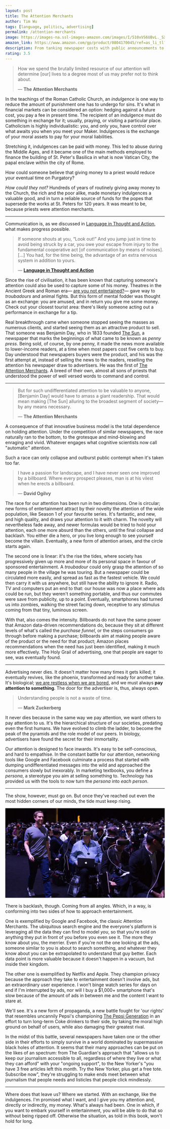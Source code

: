 ```yaml
---
layout: post
title: The Attention Merchants
author: Tim Wu
tags: [language, politics, advertising]
permalink: /attention-merchants
image: https://images-na.ssl-images-amazon.com/images/I/510xVS6UBvL._SX326_BO1,204,203,200_.jpg
amazon_link: https://www.amazon.com/gp/product/0804170045/ref=as_li_tl?ie=UTF8&camp=1789&creative=9325&creativeASIN=0804170045&linkCode=as2&tag=alvaroduran-20&linkId=0fe96d8663398b8c833e5a73ad536c99
description: From tanking newspaper costs with public announcements to self-imposed propaganda
rating: 3.5
---
```

> How we spend the brutally limited resource of our attention will determine [our] lives to a degree most of us may prefer not to think about.
>
> — __The Attention Merchants__

In the teachings of the Roman Catholic Church, an *indulgence* is one way to reduce the amount of punishment one has to undergo for sins. It's what in financial markets can be considered an option: hedging against a future cost, you pay a fee in present time. The recipient of an indulgence must do something in exchange for it; usually, praying, or visiting a particular place. Catholicism is highly individualistic: you, and only you, have control over what awaits you when you meet your Maker. Indulgences is the exchange of your moral assets to pay for your moral liabilities.

Stretching it, indulgences can be paid with money. This led to abuse during the Middle Ages, and it became one of the main methods employed to finance the building of St. Peter's Basilica in what is now Vatican City, the papal enclave within the city of Rome.

How could someone believe that giving money to a priest would reduce your eventual time on Purgatory?

*How could they not?* Hundreds of years of routinely giving away money to the Church, the rich  and the poor alike, made monetary indulgences a valuable good, and in turn a reliable source of funds for the popes that supersede the works at St. Peters for 120 years. It was meant to be, because priests were attention merchants.

<hr>

Communication is, as we discussed in [Language in Thought and Action](/language-in-thought-and-action), what makes progress possible.

> If someone shouts at you, “Look out!” And you jump just in time to avoid being struck by a car, you owe your escape from injury to the fundamental cooperative act [of communication by means of noises]. […] You had, for the time being, the advantage of an extra nervous system in addition to yours.
>
>  — __[Language in Thought and Action](/language-in-thought-and-action)__

Since the rise of civilisation, it has been known that capturing someone's attention could also be used to capture some of his money. Theatres in the Ancient Greek and Roman era— [are you not entertained?](https://www.youtube.com/watch?v=YbBiXPVKuTA&app=desktop)— gave way to *troubadours* and animal fights. But this form of mental fodder was thought as an exchange: you are amused, and in return you give me some money. Check out your closest tourist area: there's likely someone acting out a performance in exchange for a tip.

Real breakthrough came when someone stopped seeing the masses as numerous clients, and started seeing them as an attractive product to sell. That someone was Benjamin Day, who in 1833 founded [The Sun](https://en.wikipedia.org/wiki/The_Sun_(New_York_City)), a newspaper that marks the beginnings of what came to be known as *penny press*. Being sold, of course, by one penny, it made the news more available to lower-income readers, at a time when most papers cost five cents to buy. Day understood that newspapers buyers were the product, and his was the first attempt at, instead of selling the news to the readers, reselling the attention his newspaper draw to advertisers. He was the first of [The Attention Merchants](https://www.amazon.com/gp/product/0804170045/ref=as_li_tl?ie=UTF8&camp=1789&creative=9325&creativeASIN=0804170045&linkCode=as2&tag=alvaroduran-20&linkId=0fe96d8663398b8c833e5a73ad536c99). A breed of their own, almost all sons of priests that understood the power of well versed words to command and control.

<hr>

> But for such undifferentiated attention to be valuable to anyone, [Benjamin Day] would have to amass a giant readership. That would mean making [The Sun] alluring to the broadest segment of society— by any means necessary.
>
> — __The Attention Merchants__

A consequence of that innovative business model is the total dependence on holding attention. Under the competition of similar newspapers, the race naturally ran to the bottom, to the grotesque and mind-blowing and enraging and vivid. Whatever engages what cognitive scientists now call "automatic" attention.

Such a race can only collapse and outburst public contempt when it's taken too far.

> I have a passion for landscape, and I have never seen one improved by a billboard. Where every prospect pleases, man is at his vilest when he erects a billboard.
>
> — __David Ogilvy__

The race for our attention has been run in two dimensions. One is circular; new forms of entertainment attract by their novelty the attention of the wide population, like Season 1 of your favourite series. It's fantastic, and new, and high quality, and draws your attention to it with charm. The novelty will nevertheless fade away, and newer formulas would be tried to hold your attention, each one more absurd than the others, until the final collapse and backlash. You either die a hero, or you live long enough to see yourself become the villain. Eventually, a new form of attention arises, and the circle starts again.

The second one is linear: it's the rise the tides, where society has progressively given up more and more of its personal space in favour of sponsored entertainment. A *troubadour* could only grasp the attention of so many people in the village he was touring. But a newspaper could be circulated more easily, and spread as fast as the fastest vehicle. We could then carry it with us anywhere, but still have the ability to ignore it. Radio, TV and computers put an end to that: our house was now a place where ads could be run, but they weren't something portable, and thus our commutes were save from publicity, up to a point. Eventually, smartphones had turned us into zombies, walking the street facing down, receptive to any stimulus coming from that tiny, luminous screen.

With that, also comes the intensity. Billboards do not have the same power that Amazon data-driven recommendations do, because they sit at different levels of what's called the *purchase funnel*, or the steps consumers go through before making a purchase; billboards aim at making people aware of the product or the need for that product; Amazon places recommendations when the need has just been identified, making it much more effectively. The Holy Grail of advertising, one that people are eager to see, was eventually found.

<hr>

Advertising never dies. It doesn't matter how many times it gets killed; it eventually revives, like the phoenix, transformed and ready for another take. It's biological; [we are restless when we are bored](/being-bored), and we must always __pay attention to something__. The door for the advertiser is, thus, always open.

> Understanding people is not a waste of time.
>
> — __Mark Zuckerberg__

It never dies because in the same way we pay attention, we want others to pay attention to us. It's the hierarchical structure of our societies, predating even the first humans. We have evolved to climb the ladder, to become the peak of the pyramids and the role model of our peers. In biology, advertisers have found the secret for their immortality.

Our attention is designed to face inwards. It's easy to be self-conscious, and hard to empathise. In the constant battle for our attention, networking tools like Google and Facebook culminate a process that started with dumping undifferentiated messages into the wild and approached the consumers slowly but inexorably. In marketing textbooks, you define a *persona*, a stereotype you aim at selling something to. Technology has provided us with the tools to now turn the *persona* into *each person*.

<hr>

The show, however, must go on. But once they've reached out even the most hidden corners of our minds, the tide must keep rising.

![Augmented Reality](assets/images/Zuckerberg_MWC.jpg)

There is backlash, though. Coming from all angles. Which, in a way, is conforming into two sides of how to approach entertainment.

One is exemplified by Google and Facebook, the classic Attention Merchants. The ubiquitous search engine and the everyone's platform is leveraging all the data they can find to model *you*, so that you're sold on anything they put in front of you before you even see it. The more they know about you, the merrier. Even if you're not the one looking at the ads, someone similar to you is about to search something, and whatever they know about you can be extrapolated to understand that guy better. Each data point is more valuable because it doesn't happen in a vacuum, but inside their kingdom.

The other one is exemplified by Netflix and Apple. They champion privacy because the approach they take to entertainment doesn't involve ads, but an extraordinary user experience. I won't binge watch series for days on end if I'm interrupted by ads, nor will I buy a $1,000+ smartphone that's slow because of the amount of ads in between me and the content I want to stare at.

We'll see. It's a new form of propaganda, a new battle fought for 'our rights' that resembles uncannily Pepsi's championing [The Pepsi Generation](https://www.youtube.com/watch?v=po0jY4WvCIc) in an effort to turn long-term Coke drinkers to their side, by taking the moral high ground on behalf of users, while also damaging their greatest rival.

In the midst of this battle, several newspapers have taken one or the other side in their efforts to simply survive in a world dominated by supermassive black holes of attention. It seems that their many approaches can be put on the likes of an spectrum: from The Guardian's approach that "allows us to keep our journalism accessible to all, regardless of where they live or what they can afford" with your "ongoing support", to the New Yorker's "you have 3 free articles left this month. Try the New Yorker, plus get a free tote. Subscribe now", they're struggling to make ends meet between what journalism that people needs and listicles that people click mindlessly.

<hr>

Where does that leave us? Where we started. With an exchange, like the indulgences. I'm promised what I want, and I give you my attention and, directly or indirectly, my money. What's always had been. One in which, if you want to embark yourself in entertainment, you will be able to do that so without being ripped off. Otherwise the situation, as told in this book, won't hold for long.
